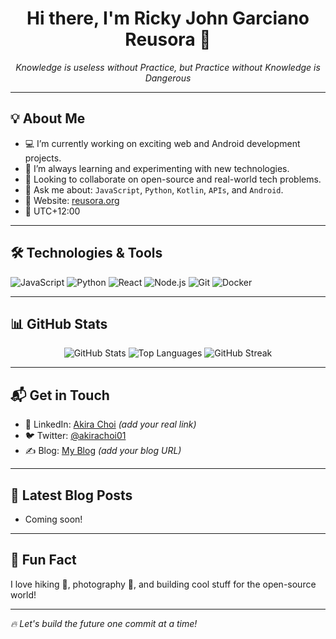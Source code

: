 <h1 align="center">Hi there, I'm Ricky John Garciano Reusora 👋</h1>
<p align="center">
  <i>Knowledge is useless without Practice, but Practice without Knowledge is Dangerous</i>
</p>

---

## 💡 About Me

- 💻 I’m currently working on exciting web and Android development projects.
- 🌱 I’m always learning and experimenting with new technologies.
- 🤝 Looking to collaborate on open-source and real-world tech problems.
- 🧠 Ask me about: `JavaScript`, `Python`, `Kotlin`, `APIs`, and `Android`.
- 🔗 Website: [reusora.org](https://www.reusora.org)
- 📍 UTC+12:00

---

## 🛠️ Technologies & Tools

![JavaScript](https://img.shields.io/badge/-JavaScript-black?style=flat-square&logo=javascript)
![Python](https://img.shields.io/badge/-Python-black?style=flat-square&logo=python)
![React](https://img.shields.io/badge/-React-black?style=flat-square&logo=react)
![Node.js](https://img.shields.io/badge/-Node.js-black?style=flat-square&logo=node.js)
![Git](https://img.shields.io/badge/-Git-black?style=flat-square&logo=git)
![Docker](https://img.shields.io/badge/-Docker-black?style=flat-square&logo=docker)

---

## 📊 GitHub Stats

<p align="center">
  <img src="https://github-readme-stats.vercel.app/api?username=akirachoi01&show_icons=true&theme=tokyonight" alt="GitHub Stats" />
  <img src="https://github-readme-stats.vercel.app/api/top-langs/?username=akirachoi01&layout=compact&theme=tokyonight" alt="Top Languages" />
  <img src="https://github-readme-streak-stats.herokuapp.com/?user=akirachoi01&theme=tokyonight" alt="GitHub Streak" />
</p>

---

## 📬 Get in Touch

- 💼 LinkedIn: [Akira Choi](#) *(add your real link)*
- 🐦 Twitter: [@akirachoi01](https://twitter.com/akirachoi01)
- ✍️ Blog: [My Blog](#) *(add your blog URL)*

---

## 📖 Latest Blog Posts

<!-- BLOG-POST-LIST:START -->
- Coming soon!
<!-- BLOG-POST-LIST:END -->

---

## 🧠 Fun Fact

I love hiking 🥾, photography 📸, and building cool stuff for the open-source world!

---

_🔥 Let's build the future one commit at a time!_

